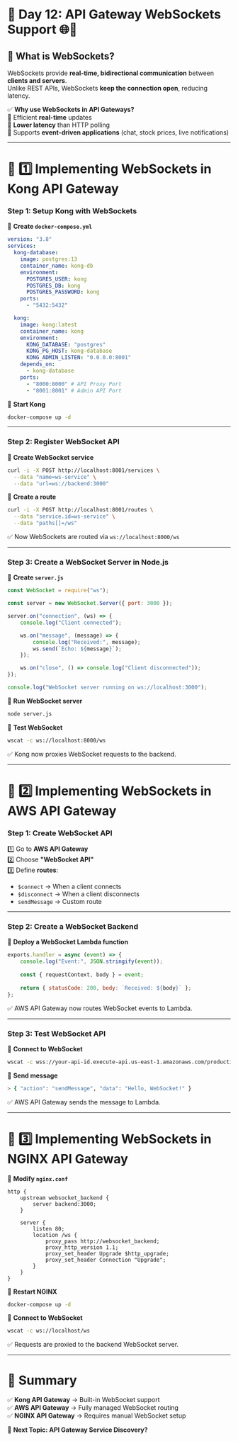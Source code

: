 # **📅 Day 12: API Gateway WebSockets Support** 🌐🔄  

## **📌 What is WebSockets?**  
WebSockets provide **real-time, bidirectional communication** between **clients and servers**.  
Unlike REST APIs, WebSockets **keep the connection open**, reducing latency.  

✅ **Why use WebSockets in API Gateways?**  
🔹 Efficient **real-time** updates  
🔹 **Lower latency** than HTTP polling  
🔹 Supports **event-driven applications** (chat, stock prices, live notifications)  

---

# **🔹 1️⃣ Implementing WebSockets in Kong API Gateway**  
### **Step 1: Setup Kong with WebSockets**
📍 **Create `docker-compose.yml`**
```yaml
version: "3.8"
services:
  kong-database:
    image: postgres:13
    container_name: kong-db
    environment:
      POSTGRES_USER: kong
      POSTGRES_DB: kong
      POSTGRES_PASSWORD: kong
    ports:
      - "5432:5432"

  kong:
    image: kong:latest
    container_name: kong
    environment:
      KONG_DATABASE: "postgres"
      KONG_PG_HOST: kong-database
      KONG_ADMIN_LISTEN: "0.0.0.0:8001"
    depends_on:
      - kong-database
    ports:
      - "8000:8000" # API Proxy Port
      - "8001:8001" # Admin API Port
```
📍 **Start Kong**
```bash
docker-compose up -d
```

---

### **Step 2: Register WebSocket API**
📍 **Create WebSocket service**
```bash
curl -i -X POST http://localhost:8001/services \
  --data "name=ws-service" \
  --data "url=ws://backend:3000"
```

📍 **Create a route**
```bash
curl -i -X POST http://localhost:8001/routes \
  --data "service.id=ws-service" \
  --data "paths[]=/ws"
```
✅ Now WebSockets are routed via `ws://localhost:8000/ws`

---

### **Step 3: Create a WebSocket Server in Node.js**
📍 **Create `server.js`**
```javascript
const WebSocket = require("ws");

const server = new WebSocket.Server({ port: 3000 });

server.on("connection", (ws) => {
    console.log("Client connected");

    ws.on("message", (message) => {
        console.log("Received:", message);
        ws.send(`Echo: ${message}`);
    });

    ws.on("close", () => console.log("Client disconnected"));
});

console.log("WebSocket server running on ws://localhost:3000");
```

📍 **Run WebSocket server**
```bash
node server.js
```

📍 **Test WebSocket**
```bash
wscat -c ws://localhost:8000/ws
```
✅ Kong now proxies WebSocket requests to the backend.

---

# **🔹 2️⃣ Implementing WebSockets in AWS API Gateway**
### **Step 1: Create WebSocket API**
1️⃣ Go to **AWS API Gateway**  
2️⃣ Choose **"WebSocket API"**  
3️⃣ Define **routes**:  
   - `$connect` → When a client connects  
   - `$disconnect` → When a client disconnects  
   - `sendMessage` → Custom route  

---

### **Step 2: Create a WebSocket Backend**
📍 **Deploy a WebSocket Lambda function**
```javascript
exports.handler = async (event) => {
    console.log("Event:", JSON.stringify(event));
    
    const { requestContext, body } = event;
    
    return { statusCode: 200, body: `Received: ${body}` };
};
```
✅ AWS API Gateway now routes WebSocket events to Lambda.

---

### **Step 3: Test WebSocket API**
📍 **Connect to WebSocket**
```bash
wscat -c wss://your-api-id.execute-api.us-east-1.amazonaws.com/production
```
📍 **Send message**
```bash
> { "action": "sendMessage", "data": "Hello, WebSocket!" }
```
✅ AWS API Gateway sends the message to Lambda.

---

# **🔹 3️⃣ Implementing WebSockets in NGINX API Gateway**
📍 **Modify `nginx.conf`**
```nginx
http {
    upstream websocket_backend {
        server backend:3000;
    }

    server {
        listen 80;
        location /ws {
            proxy_pass http://websocket_backend;
            proxy_http_version 1.1;
            proxy_set_header Upgrade $http_upgrade;
            proxy_set_header Connection "Upgrade";
        }
    }
}
```

📍 **Restart NGINX**
```bash
docker-compose up -d
```

📍 **Connect to WebSocket**
```bash
wscat -c ws://localhost/ws
```
✅ Requests are proxied to the backend WebSocket server.

---

# **📌 Summary**
✅ **Kong API Gateway** → Built-in WebSocket support  
✅ **AWS API Gateway** → Fully managed WebSocket routing  
✅ **NGINX API Gateway** → Requires manual WebSocket setup  

🚀 **Next Topic: API Gateway Service Discovery?**
